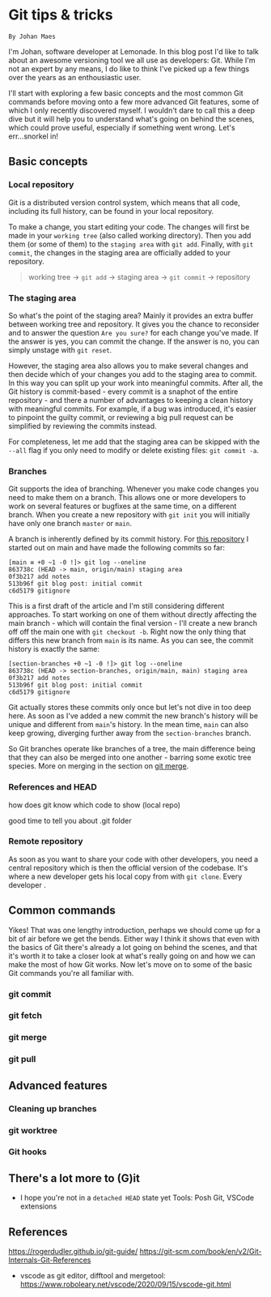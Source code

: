 # Git tips & tricks
`By Johan Maes`

I'm Johan, software developer at Lemonade. In this blog post I'd like to talk about an awesome versioning tool we all use as developers: Git. While I'm not an expert by any means, I do like to think I've picked up a few things over the years as an enthousiastic user.

I'll start with exploring a few basic concepts and the most common Git commands before moving onto a few more advanced Git features, some of which I only recently discovered myself. I wouldn't dare to call this a deep dive but it will help you to understand what's going on behind the scenes, which could prove useful, especially if something went wrong. Let's err...snorkel in!

## Basic concepts

### Local repository
Git is a distributed version control system, which means that all code, including its full history, can be found in your local repository. 

To make a change, you start editing your code. The changes will first be made in your `working tree` (also called working directory). Then you add them (or some of them) to the `staging area` with `git add`. Finally, with `git commit`, the changes in the staging area are officially added to your repository.

>  working tree &rarr; `git add` &rarr; staging area &rarr; `git commit` &rarr; repository

### The staging area
So what's the point of the staging area? Mainly it provides an extra buffer between working tree and repository. It gives you the chance to reconsider and to answer the question `Are you sure?` for each change you've made. If the answer is yes, you can commit the change. If the answer is no, you can simply unstage with `git reset`.

However, the staging area also allows you to make several changes and then decide which of your changes you add to the staging area to commit. In this way you can split up your work into meaningful commits. After all, the Git history is commit-based - every commit is a snaphot of the entire repository - and there a number of advantages to keeping a clean history with meaningful commits. For example, if a bug was introduced, it's easier to pinpoint the guilty commit, or reviewing a big pull request can be simplified by reviewing the commits instead.

For completeness, let me add that the staging area can be skipped with the `--all` flag if you only need to modify or delete existing files: `git commit -a`.

### Branches
Git supports the idea of branching. Whenever you make code changes you need to make them on a branch. This allows one or more developers to work on several features or bugfixes at the same time, on a different branch. When you create a new repository with `git init` you will initially have only one branch `master` or `main`. 

A branch is inherently defined by its commit history. For [this repository](https://github.com/placetobejohan/git-blog-post) I started out on main and have made the following commits so far:

```
[main ≡ +0 ~1 -0 !]> git log --oneline
863738c (HEAD -> main, origin/main) staging area
0f3b217 add notes
513b96f git blog post: initial commit
c6d5179 gitignore
```

This is a first draft of the article and I'm still considering different approaches. To start working on one of them without directly affecting the main branch - which will contain the final version - I'll create a new branch off off the main one with `git checkout -b`. Right now the only thing that differs this new branch from `main` is its name. As you can see, the commit history is exactly the same:

```
[section-branches +0 ~1 -0 !]> git log --oneline     
863738c (HEAD -> section-branches, origin/main, main) staging area
0f3b217 add notes
513b96f git blog post: initial commit
c6d5179 gitignore
```

Git actually stores these commits only once but let's not dive in too deep here. As soon as I've added a new commit the new branch's history will be unique and different from `main`'s history. In the mean time, `main` can also keep growing, diverging further away from the `section-branches` branch. 

So Git branches operate like branches of a tree, the main difference being that they can also be merged into one another - barring some exotic tree species. More on merging in the section on [git merge](#git-merge).

### References and HEAD


how does git know which code to show (local repo)

good time to tell you about .git folder

### Remote repository
As soon as you want to share your code with other developers, you need a central repository which is then the official version of the codebase. It's where a new developer gets his local copy from with `git clone`. Every developer .



## Common commands
Yikes! That was one lengthy introduction, perhaps we should come up for a bit of air before we get the bends. Either way I think it shows that even with the basics of Git there's already a lot going on behind the scenes, and that it's worth it to take a closer look at what's really going on and how we can make the most of how Git works. Now let's move on to some of the basic Git commands you're all familiar with.

### git commit

### git fetch

### git merge

### git pull

## Advanced features

### Cleaning up branches

### git worktree

### Git hooks

## There's a lot more to (G)it

 - I hope you're not in a `detached HEAD` state yet
Tools: Posh Git, VSCode extensions

## References

https://rogerdudler.github.io/git-guide/
https://git-scm.com/book/en/v2/Git-Internals-Git-References
- vscode as git editor, difftool and mergetool: https://www.roboleary.net/vscode/2020/09/15/vscode-git.html